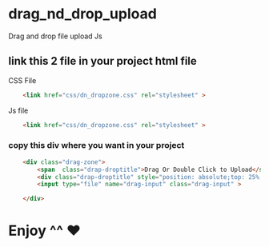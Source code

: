 # drag_nd_drop_upload
Drag and drop file upload Js

## link this 2 file in your project html file 
CSS File
```html
    <link href="css/dn_dropzone.css" rel="stylesheet" >
```
Js file

```html
    <link href="css/dn_dropzone.css" rel="stylesheet" >
```

### copy this div where you want in your project 

```html
    <div class="drag-zone">
        <span  class="drap-droptitle">Drag Or Double Click to Upload</span>
        <div class="drap-droptitle" style="position: absolute;top: 25%;font-size: 40px;"><span class="fas fa-file-archive" > </span></div>
        <input type="file" name="drag-input" class="drag-input" >

    </div>

```


# Enjoy ^^ ♥